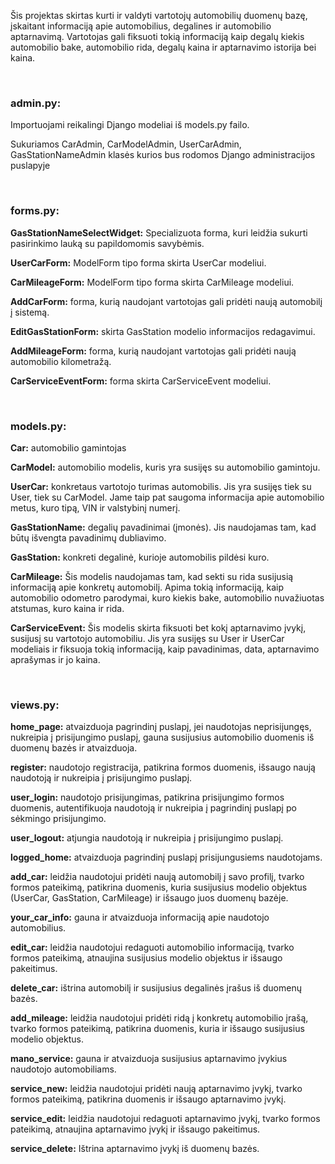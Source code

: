 <p> Šis projektas skirtas kurti ir valdyti vartotojų automobilių duomenų bazę, įskaitant informaciją apie automobilius, degalines ir automobilio aptarnavimą. Vartotojas gali fiksuoti tokią informaciją kaip degalų kiekis automobilio bake, automobilio rida, degalų kaina ir aptarnavimo istorija bei kaina.</p>

<br />
<h3>admin.py:</h3>
Importuojami reikalingi Django modeliai iš models.py failo.


Sukuriamos CarAdmin, CarModelAdmin, UserCarAdmin, GasStationNameAdmin klasės  kurios bus rodomos Django administracijos puslapyje

<br />
<h3>forms.py:</h3>


<b>GasStationNameSelectWidget:</b> Specializuota forma, kuri leidžia sukurti pasirinkimo lauką su papildomomis savybėmis.

<b>UserCarForm:</b> ModelForm tipo forma skirta UserCar modeliui.

<b>CarMileageForm:</b> ModelForm tipo forma skirta CarMileage modeliui.

<b>AddCarForm:</b> forma, kurią naudojant vartotojas gali pridėti naują automobilį į sistemą.

<b>EditGasStationForm:</b> skirta GasStation modelio informacijos redagavimui.

<b>AddMileageForm:</b> forma, kurią naudojant vartotojas gali pridėti naują automobilio kilometražą.

<b>CarServiceEventForm:</b> forma skirta CarServiceEvent modeliui.

<br />
<h3>models.py:</h3>

<b>Car:</b> automobilio gamintojas

<b>CarModel:</b> automobilio modelis, kuris yra susijęs su automobilio gamintoju.

<b>UserCar:</b> konkretaus vartotojo turimas automobilis. Jis yra susijęs tiek su User, tiek su CarModel. Jame taip pat saugoma informacija apie automobilio metus, kuro tipą, VIN ir valstybinį numerį.

<b>GasStationName:</b> degalių pavadinimai (įmonės). Jis naudojamas tam, kad būtų išvengta pavadinimų dubliavimo.

<b>GasStation:</b> konkreti degalinė, kurioje automobilis pildėsi kuro.

<b>CarMileage:</b> Šis modelis naudojamas tam, kad sekti su rida susijusią informaciją apie konkretų automobilį. Apima tokią informaciją, kaip automobilio odometro parodymai, kuro kiekis bake, automobilio nuvažiuotas atstumas, kuro kaina ir rida.

<b>CarServiceEvent:</b> Šis modelis skirta fiksuoti bet kokį aptarnavimo įvykį, susijusį su vartotojo automobiliu. Jis yra susijęs su User ir UserCar modeliais ir fiksuoja tokią informaciją, kaip pavadinimas, data, aptarnavimo aprašymas ir jo kaina.

<br />
<h3>views.py:</h3>


<b>home_page:</b> atvaizduoja pagrindinį puslapį, jei naudotojas neprisijungęs, nukreipia į prisijungimo puslapį, gauna susijusius automobilio duomenis iš duomenų bazės ir atvaizduoja.

<b>register:</b> naudotojo registracija, patikrina formos duomenis, išsaugo naują naudotoją ir nukreipia į prisijungimo puslapį.

<b>user_login:</b> naudotojo prisijungimas, patikrina prisijungimo formos duomenis, autentifikuoja naudotoją ir nukreipia į pagrindinį puslapį po sėkmingo prisijungimo.

<b>user_logout:</b> atjungia naudotoją ir nukreipia į prisijungimo puslapį.

<b>logged_home:</b> atvaizduoja pagrindinį puslapį prisijungusiems naudotojams.

<b>add_car:</b> leidžia naudotojui pridėti naują automobilį į savo profilį, tvarko formos pateikimą, patikrina duomenis, kuria susijusius modelio objektus (UserCar, GasStation, CarMileage) ir išsaugo juos duomenų bazėje.

<b>your_car_info:</b> gauna ir atvaizduoja informaciją apie naudotojo automobilius.

<b>edit_car:</b> leidžia naudotojui redaguoti automobilio informaciją, tvarko formos pateikimą, atnaujina susijusius modelio objektus ir išsaugo pakeitimus.

<b>delete_car:</b> ištrina automobilį ir susijusius degalinės įrašus iš duomenų bazės.

<b>add_mileage:</b> leidžia naudotojui pridėti ridą į konkretų automobilio įrašą, tvarko formos pateikimą, patikrina duomenis, kuria ir išsaugo susijusius modelio objektus.

<b>mano_service:</b> gauna ir atvaizduoja susijusius aptarnavimo įvykius naudotojo automobiliams.

<b>service_new:</b> leidžia naudotojui pridėti naują aptarnavimo įvykį, tvarko formos pateikimą, patikrina duomenis ir išsaugo aptarnavimo įvykį.

<b>service_edit:</b> leidžia naudotojui redaguoti aptarnavimo įvykį, tvarko formos pateikimą, atnaujina aptarnavimo įvykį ir išsaugo pakeitimus.

<b>service_delete:</b> Ištrina aptarnavimo įvykį iš duomenų bazės.
